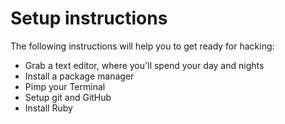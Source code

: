 # Setup instructions

The following instructions will help you to get ready for hacking:

- Grab a text editor, where you'll spend your day and nights
- Install a package manager
- Pimp your Terminal
- Setup git and GitHub
- Install Ruby
